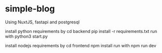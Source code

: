 # simple-blog
Using NuxtJS, fastapi and postgresql


install python requirements by 
cd backend
pip install -r requirements.txt
run with
python3 start.py

install nodejs requirements by
cd frontend 
npm install
run with
npm run dev
